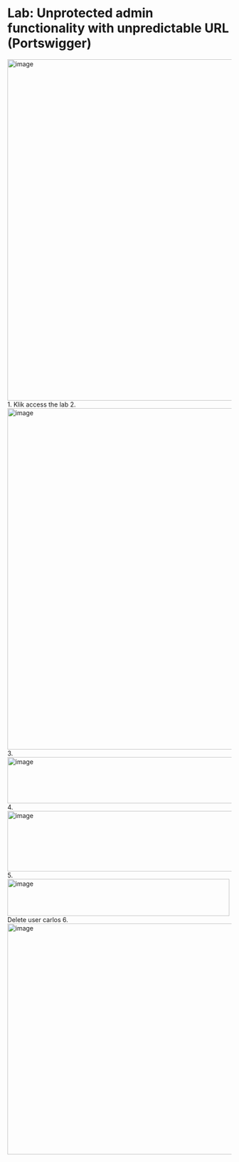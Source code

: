 # Lab: Unprotected admin functionality with unpredictable URL (Portswigger)

<img width="1365" height="767" alt="image" src="https://github.com/user-attachments/assets/a02e63dd-8067-4ad2-8c96-abe456b582de" />
1. Klik access the lab
2. <img width="1365" height="767" alt="image" src="https://github.com/user-attachments/assets/41613ac9-4d31-4925-91b1-7ade54c4236c" />
3. <img width="605" height="104" alt="image" src="https://github.com/user-attachments/assets/523f7a73-fc9c-43cb-b6a0-4ba1a568b30d" />
4. <img width="793" height="136" alt="image" src="https://github.com/user-attachments/assets/fb125d4e-e3d8-4bfc-8556-379d2f482011" />
5. <img width="499" height="83" alt="image" src="https://github.com/user-attachments/assets/198f6e70-a40e-4a8a-a5fd-e30234b63844" />
Delete user carlos
6. <img width="1365" height="519" alt="image" src="https://github.com/user-attachments/assets/35dd8d4f-5237-4514-a146-5708a2928d96" />
